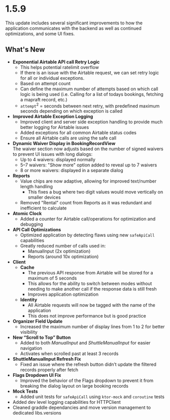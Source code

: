 # 1.5.9
This update includes several significant improvements to how the application communicates with the backend as well as continued optimizations, and some UI fixes.

## What's New
- **Exponential Airtable API call Retry Logic**
  - This helps potential ratelimit overflow
  - If there is an issue with the Airtable request, we can set retry logic for all or individual exceptions.
  - Based on attempt count
  - Can define the maximum number of attempts based on which call logic is being used (i.e. Calling for a list of todays bookings, fetching a mapraft record, etc.)
  - `attempt`<sup>2</sup> = seconds between next retry, with predefined maximum seconds depending on which exception is called
- **Improved Airtable Exception Logging**
  - Improved client and server side exception handling to provide much better logging for Airtable issues
  - Added exceptions for all common Airtable status codes
  - Ensure all Airtable calls are using the safe call
- **Dynamic Waiver Display in BookingRecordView**  
  The waiver section now adjusts based on the number of signed waivers to prevent UI issues with long dialogs:  
  - Up to 4 waivers: displayed normally  
  - 5–7 waivers: "Show more" option added to reveal up to 7 waivers  
  - 8 or more waivers: displayed in a separate dialog
- **Reports**
  - Value chips are now adaptive, allowing for improved text/number length handling
    - This fixes a bug where two digit values would move vertically on smaller devices
  - Removed "Rental" count from Reports as it was redundant and inefficient to calculate 
- **Atomic Clock**
  - Added a counter for Airtable call/operations for optimization and debugging
- **API Call Optimizations**
  - Optimized application by detecting flaws using new `safeApiCall` capabilities
  - Greatly reduced number of calls used in:
    - ManualInput (2x optimization)
    - Reports (around 10x optimization)
- **Client**
  - **Cache**
    - The previous API response from Airtable will be stored for a maximum of 5 seconds
    - This allows for the ability to switch between modes without needing to make another call if the response data is still fresh
    - Improves application optimization
  - **Identity**
    - All Airtable requests will now be tagged with the name of the application
    - This does not improve performance but is good practice
- **Organizer Field Update**  
  - Increased the maximum number of display lines from 1 to 2 for better visibility
- **New “Scroll to Top” Button**  
  - Added to both *ManualInput* and *ShuttleManualInput* for easier navigation
  - Activates when scrolled past at least 3 records
- **ShuttleManualInput Refresh Fix**  
  - Fixed an issue where the refresh button didn’t update the filtered records properly after fetch
- **Flags Dropdown UI Fix**  
  - Improved the behavior of the Flags dropdown to prevent it from breaking the dialog layout on large booking records
- **Mock Tests**
  - Added unit tests for `safeApiCall` using `ktor-mock` and `coroutine` tests
- Added dev level logging capabilities for HTTPClient 
- Cleaned graddle dependancies and move version management to dedicated libs.versions